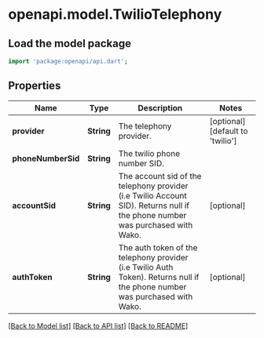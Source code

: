 # openapi.model.TwilioTelephony

## Load the model package
```dart
import 'package:openapi/api.dart';
```

## Properties
Name | Type | Description | Notes
------------ | ------------- | ------------- | -------------
**provider** | **String** | The telephony provider. | [optional] [default to 'twilio']
**phoneNumberSid** | **String** | The twilio phone number SID. | 
**accountSid** | **String** | The account sid of the telephony provider (i.e Twilio Account SID). Returns null if the phone number was purchased with Wako. | [optional] 
**authToken** | **String** | The auth token of the telephony provider (i.e Twilio Auth Token). Returns null if the phone number was purchased with Wako. | [optional] 

[[Back to Model list]](../README.md#documentation-for-models) [[Back to API list]](../README.md#documentation-for-api-endpoints) [[Back to README]](../README.md)


